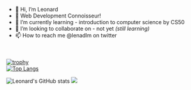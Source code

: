 

- 👋 Hi, I’m Leonard
- 👀 Web Development Connoisseur!
- 🌱 I’m currently learning - introduction to computer science by CS50
- 💞️ I’m looking to collaborate on - not yet *(still learning)*
- 📫 How to reach me @lenadlm on twitter

<!---
lenadlm/lenadlm is a ✨ special ✨ repository because its `README.md` (this file) appears on your GitHub profile.
You can click the Preview link to take a look at your changes.
--->
<br><br>
[![trophy](https://github-profile-trophy.vercel.app/?username=lenadlm&margin-w=8&theme=transparent)](https://github.com/ryo-ma/github-profile-trophy)<br>
[![Top Langs](https://github-readme-stats.vercel.app/api/top-langs/?username=lenadlm&langs_count=5&layout=compact&theme=transparent)](https://github.com/lenadlm/github-readme-stats)<br>

![Leonard's GitHub stats](https://github-readme-stats.vercel.app/api?username=lenadlm&show_icons=true&theme=transparent)
![](https://github-readme-stats.vercel.app/api/top-langs/?username=lenadlm&theme=transparent&hide_border=false&include_all_commits=true&count_private=true&layout=compact)<br><br>



